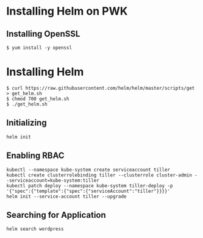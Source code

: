 # Installing Helm on PWK

## Installing OpenSSL

```
$ yum install -y openssl
```

# Installing Helm

```
$ curl https://raw.githubusercontent.com/helm/helm/master/scripts/get > get_helm.sh
$ chmod 700 get_helm.sh
$ ./get_helm.sh
```

## Initializing

```
helm init
```

## Enabling RBAC

```
kubectl --namespace kube-system create serviceaccount tiller
kubectl create clusterrolebinding tiller --clusterrole cluster-admin --serviceaccount=kube-system:tiller
kubectl patch deploy --namespace kube-system tiller-deploy -p '{"spec":{"template":{"spec":{"serviceAccount":"tiller"}}}}'
helm init --service-account tiller --upgrade
```

## Searching for Application

```
helm search wordpress
```

